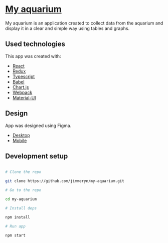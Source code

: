 # [My aquarium](https://jimmeryn.github.io/my-aquarium/)

My aquarium is an application created to collect data from the aquarium and display it in a clear and simple way using tables and graphs.

## Used technologies

This app was created with:

- [React](https://reactjs.org/)
- [Redux](https://redux.js.org/)
- [Typescript](https://www.typescriptlang.org/)
- [Babel](https://babeljs.io/)
- [Chart.js](https://www.chartjs.org/)
- [Webpack](https://webpack.js.org/)
- [Material-UI](https://material-ui.com/)

## Design

App was designed using Figma.

- [Desktop](https://www.figma.com/proto/MmxKQ4CFX38pcG0OFOUXRy/my-aquarium-ideas?node-id=14%3A39&viewport=231%2C193%2C0.2859589159488678&scaling=scale-down)
- [Mobile](https://www.figma.com/proto/MmxKQ4CFX38pcG0OFOUXRy/my-aquarium-ideas?node-id=23%3A121&viewport=124%2C217%2C0.4348958432674408&scaling=scale-down)

## Development setup

```sh

# Clone the repo

git clone https://github.com/jimmeryn/my-aquarium.git

# Go to the repo

cd my-aquarium

# Install deps

npm install

# Run app

npm start
```
